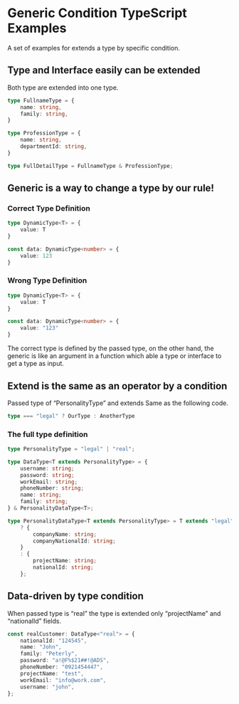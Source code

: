 # Generic Condition TypeScript Examples

A set of examples for extends a type by specific condition.

## Type and Interface easily can be extended

Both type are extended into one type.

```typescript
type FullnameType = {
    name: string,
    family: string,
}

type ProfessionType = {
    name: string,
    departmentId: string,
}

type FullDetailType = FullnameType & ProfessionType;
```

## Generic is a way to change a type by our rule!

### Correct Type Definition

```typescript
type DynamicType<T> = {
    value: T
}

const data: DynamicType<number> = {
    value: 123
}
```

### Wrong Type Definition

```typescript
type DynamicType<T> = {
    value: T
}

const data: DynamicType<number> = {
    value: "123"
}
```

The correct type is defined by the passed type, on the other hand, the generic is like an argument in a function which
able a type or interface to get a type as input.

## Extend is the same as an operator by a condition

Passed type of “PersonalityType” and extends Same as the following code.

```typescript
type === "legal" ? OurType : AnotherType
```

### The full type definition

```typescript
type PersonalityType = "legal" | "real";

type DataType<T extends PersonalityType> = {
    username: string;
    password: string;
    workEmail: string;
    phoneNumber: string;
    name: string;
    family: string;
} & PersonalityDataType<T>;

type PersonalityDataType<T extends PersonalityType> = T extends "legal"
    ? {
        companyName: string;
        companyNationalId: string;
    }
    : {
        projectName: string;
        nationalId: string;
    };
```

## Data-driven by type condition

When passed type is “real” the type is extended only “projectName” and “nationalId” fields.

```typescript
const realCustomer: DataType<"real"> = {
    nationalId: "124545",
    name: "John",
    family: "Peterly",
    password: "a!@F%$21##!@ADS",
    phoneNumber: "0921454447",
    projectName: "test",
    workEmail: "info@work.com",
    username: "john",
};
```